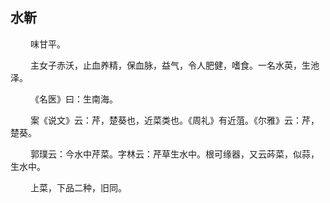 ## 水靳
<p>&emsp;&emsp;
味甘平。
</p>
<p>&emsp;&emsp;
主女子赤沃，止血养精，保血脉，益气，令人肥健，嗜食。一名水英，生池泽。
</p>
<p>&emsp;&emsp;
《名医》曰：生南海。
</p>
<p>&emsp;&emsp;
案《说文》云：芹，楚葵也，近菜类也。《周礼》有近菹。《尔雅》云：芹，楚葵。
</p>
<p>&emsp;&emsp;
郭璞云：今水中芹菜。字林云：芹草生水中。根可缘器，又云荶菜，似蒜，生水中。
</p>
<p>&emsp;&emsp;
上菜，下品二种，旧同。
</p>
